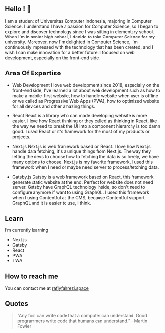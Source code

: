 ## Hello ! 👋

I am a student of Universitas Komputer Indonesia, majoring in Computer Science. I understand I have a passion for Computer Science, so I began to explore and discover technology since I was sitting in elementary school. When I\`m in senior high school, I decide to take Computer Science for my university. Moreover, now I\`m delighted in Computer Science, I\`m continuously impressed with the technology that has been created, and I wish I can make innovation for a better future. I focused on web development, especially on the front-end side.

## Area Of Expertise
- Web Development
I love web development since 2018, especially on the front-end side, I've learned a lot about web development such as how to make a mobile-first website, how to handle website when user is offline or we called as Progressive Web Apps (PWA), how to optimized website for all devices and other amazing things.

- React
React is a library who can made developing website is more easier. I love how React thinking or they called as thinking in React, like the way we need to break the UI into a component hierarchy is too damn good. I used React or it's framework for the most of my products or projects.

- Next.js
Next.js is web framework based on React. I love how Next.js handle data fetching, it's a unique things from Next.js. The way they letting the devs to choose how to fetching the data is so lovely, we have many options to choose. Next.js is my favorite framework, I used this framework when I need or maybe need server to process/fetching data.

- Gatsby.js
Gatsby is a web framework based on React, this framework generate static website at the end. Perfect for website does not need server. Gatsby have GraphQL technology inside, so don't need to configure anymore if want to using GraphQL. I used this framework when I using Contentful as the CMS, because Contentful support GraphQL and it is easier to use, i think.

## Learn

I’m currently learning
   * Next.js
   * Gatsby
   * React
   * PWA
   * TWA

## How to reach me

You can contact me at [raflyfahrezi.space](https://raflyfahrezi.space)

## Quotes
> “Any fool can write code that a computer can understand. Good programmers write code that humans can understand.” - Martin Fowler

<!--
**raflyfahrezi/raflyfahrezi** is a ✨ _special_ ✨ repository because its `README.md` (this file) appears on your GitHub profile.

Here are some ideas to get you started:

- Hi there 👋 
- 🔭 I’m currently working on ...
- 🌱 I’m currently learning ...
- 👯 I’m looking to collaborate on ...
- 🤔 I’m looking for help with ...
- 💬 Ask me about ...
- 📫 How to reach me: ...
- 😄 Pronouns: ...
- ⚡ Fun fact: ...
-->
